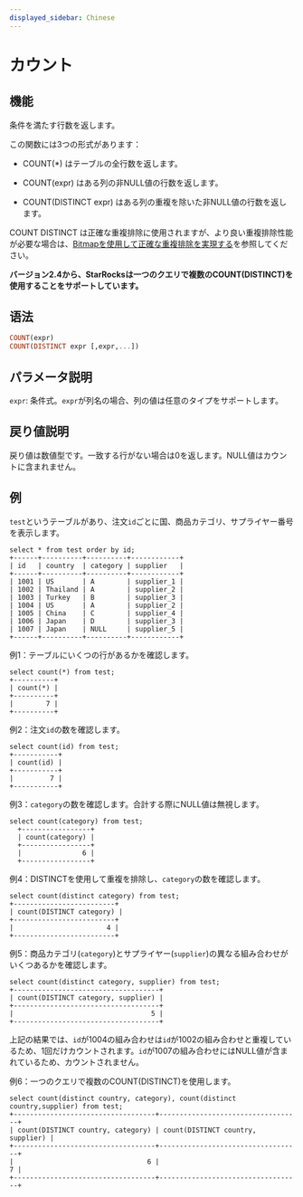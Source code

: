 ```yaml
---
displayed_sidebar: Chinese
---
```



# カウント

## 機能

条件を満たす行数を返します。

この関数には3つの形式があります：

- COUNT(*) はテーブルの全行数を返します。

- COUNT(expr) はある列の非NULL値の行数を返します。

- COUNT(DISTINCT expr) はある列の重複を除いた非NULL値の行数を返します。

COUNT DISTINCT は正確な重複排除に使用されますが、より良い重複排除性能が必要な場合は、[Bitmapを使用して正確な重複排除を実現する](../../../using_starrocks/Using_bitmap.md)を参照してください。

**バージョン2.4から、StarRocksは一つのクエリで複数のCOUNT(DISTINCT)を使用することをサポートしています。**

## 语法

```Haskell
COUNT(expr)
COUNT(DISTINCT expr [,expr,...])
```

## パラメータ説明

`expr`: 条件式。`expr`が列名の場合、列の値は任意のタイプをサポートします。

## 戻り値説明

戻り値は数値型です。一致する行がない場合は0を返します。NULL値はカウントに含まれません。

## 例

`test`というテーブルがあり、注文`id`ごとに国、商品カテゴリ、サプライヤー番号を表示します。

```Plain
select * from test order by id;
+------+----------+----------+------------+
| id   | country  | category | supplier   |
+------+----------+----------+------------+
| 1001 | US       | A        | supplier_1 |
| 1002 | Thailand | A        | supplier_2 |
| 1003 | Turkey   | B        | supplier_3 |
| 1004 | US       | A        | supplier_2 |
| 1005 | China    | C        | supplier_4 |
| 1006 | Japan    | D        | supplier_3 |
| 1007 | Japan    | NULL     | supplier_5 |
+------+----------+----------+------------+
```

例1：テーブルにいくつの行があるかを確認します。

```Plain
select count(*) from test;
+----------+
| count(*) |
+----------+
|        7 |
+----------+
```

例2：注文`id`の数を確認します。

```Plain
select count(id) from test;
+-----------+
| count(id) |
+-----------+
|         7 |
+-----------+
```

例3：`category`の数を確認します。合計する際にNULL値は無視します。

```Plain
select count(category) from test;
  +-----------------+
  | count(category) |
  +-----------------+
  |               6 |
  +-----------------+
```

例4：DISTINCTを使用して重複を排除し、`category`の数を確認します。

```Plain
select count(distinct category) from test;
+-------------------------+
| count(DISTINCT category) |
+-------------------------+
|                       4 |
+-------------------------+
```

例5：商品カテゴリ(`category`)とサプライヤー(`supplier`)の異なる組み合わせがいくつあるかを確認します。

```Plain
select count(distinct category, supplier) from test;
+------------------------------------+
| count(DISTINCT category, supplier) |
+------------------------------------+
|                                  5 |
+------------------------------------+
```

上記の結果では、`id`が1004の組み合わせは`id`が1002の組み合わせと重複しているため、1回だけカウントされます。`id`が1007の組み合わせにはNULL値が含まれているため、カウントされません。

例6：一つのクエリで複数のCOUNT(DISTINCT)を使用します。

```Plain
select count(distinct country, category), count(distinct country,supplier) from test;
+-----------------------------------+-----------------------------------+
| count(DISTINCT country, category) | count(DISTINCT country, supplier) |
+-----------------------------------+-----------------------------------+
|                                 6 |                                 7 |
+-----------------------------------+-----------------------------------+
```
